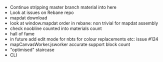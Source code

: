 - Continue stripping master branch material into here
- Look at issues on Rebane repo
- mapdat download
- look at window.mapdat order in rebane: non trivial for mapdat assembly
- check noobline counted into materials count
- hall of fame
- in future add edit mode for nbts for colour replacements etc: issue #124
- mapCanvasWorker.jsworker accurate support block count
- "optimised" staircase
- CLI
